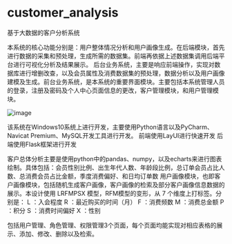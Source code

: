# customer_analysis
基于大数据的客户分析系统

本系统的核心功能分别是：用户整体情况分析和用户画像生成。在后端模块，首先进行数据的采集和预处理，生成所需的数据集。前端再依据上述数据集调用后端平台进行可视化分析及结果展示。
后台业务系统，主要是响应前端操作，实现对数据库进行增删改查，以及会员属性及消费数据集的预处理，数据分析以及用户画像建模及生成。前台业务系统，是本系统的重要界面模块。主要包括本系统管理人员的登录，注册及密码及个人中心页面信息的更改，客户管理模块，和用户管理模块。

![image](https://user-images.githubusercontent.com/55619797/229338921-ac033bdf-a371-49cf-8f6f-63cdc1b0f8ab.png)

该系统在Windows10系统上进行开发，主要使用Python语言以及PyCharm、Navicat Premium、MySQL开发工具进行开发。
前端使用LayUI进行快速开发
后端使用Flask框架进行开发


客户总体分析主要是使用python中的pandas、numpy，以及echarts来进行图表绘制。具体包括：会员性别比例、出生年代人数、年龄段比例，总订单会员占比人数、总消费会员占比金额，季度消费偏好、和日均订单数
用户画像模块，也即客户画像模块，包括随机生成客户画像，客户画像的检索及部分客户画像信息数据的展示。本设计使用 LRFMPSX 模型，RFM模型的变形，从 7 个维度上打标签。分别是：
L ：入会程度
R ：最近购买的时间（月）
F ：消费频数
M ：消费总金额
P ：积分
S ：消费时间偏好
X ：性别


包括用户管理、角色管理、权限管理3个页面，每个页面均能实现对相应表格的展示、添加、修改、删除以及检索。
